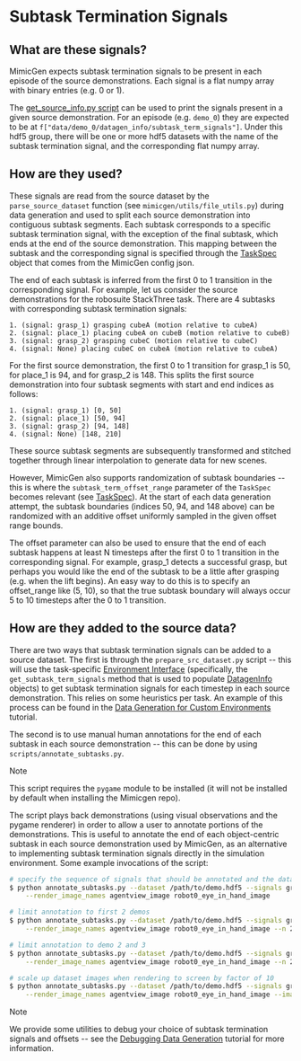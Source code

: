 # Subtask Termination Signals

## What are these signals?

MimicGen expects subtask termination signals to be present in each episode of the source demonstrations. Each signal is a flat numpy array with binary entries (e.g. 0 or 1). 

The [get_source_info.py script](https://mimicgen.github.io/docs/tutorials/debugging_datagen.html#get-source-dataset-information) can be used to print the signals present in a given source demonstration. For an episode (e.g. `demo_0`) they are expected to be at `f["data/demo_0/datagen_info/subtask_term_signals"]`. Under this hdf5 group, there will be one or more hdf5 datasets with the name of the subtask termination signal, and the corresponding flat numpy array.

## How are they used?

These signals are read from the source dataset by the `parse_source_dataset` function (see `mimicgen/utils/file_utils.py`) during data generation and used to split each source demonstration into contiguous subtask segments. Each subtask corresponds to a specific subtask termination signal, with the exception of the final subtask, which ends at the end of the source demonstration. This mapping between the subtask and the corresponding signal is specified through the [TaskSpec](https://mimicgen.github.io/docs/modules/task_spec.html) object that comes from the MimicGen config json.

The end of each subtask is inferred from the first 0 to 1 transition in the corresponding signal. For example, let us consider the source demonstrations for the robosuite StackThree task. There are 4 subtasks with corresponding subtask termination signals:

```
1. (signal: grasp_1) grasping cubeA (motion relative to cubeA)
2. (signal: place_1) placing cubeA on cubeB (motion relative to cubeB)
3. (signal: grasp_2) grasping cubeC (motion relative to cubeC)
4. (signal: None) placing cubeC on cubeA (motion relative to cubeA)
```

For the first source demonstration, the first 0 to 1 transition for grasp_1 is 50, for place_1 is 94, and for grasp_2 is 148. This splits the first source demonstration into four subtask segments with start and end indices as follows:

```
1. (signal: grasp_1) [0, 50]
2. (signal: place_1) [50, 94]
3. (signal: grasp_2) [94, 148]
4. (signal: None) [148, 210]
```

These source subtask segments are subsequently transformed and stitched together through linear interpolation to generate data for new scenes.

However, MimicGen also supports randomization of subtask boundaries -- this is where the `subtask_term_offset_range` parameter of the `TaskSpec` becomes relevant (see [TaskSpec](https://mimicgen.github.io/docs/modules/task_spec.html)). At the start of each data generation attempt, the subtask boundaries (indices 50, 94, and 148 above) can be randomized with an additive offset uniformly sampled in the given offset range bounds. 

The offset parameter can also be used to ensure that the end of each subtask happens at least N timesteps after the first 0 to 1 transition in the corresponding signal. For example, grasp_1 detects a successful grasp, but perhaps you would like the end of the subtask to be a little after grasping (e.g. when the lift begins). An easy way to do this is to specify an offset_range like (5, 10), so that the true subtask boundary will always occur 5 to 10 timesteps after the 0 to 1 transition.

## How are they added to the source data?

There are two ways that subtask termination signals can be added to a source dataset. The first is through the `prepare_src_dataset.py` script -- this will use the task-specific [Environment Interface](https://mimicgen.github.io/docs/modules/env_interfaces.html) (specifically, the `get_subtask_term_signals` method that is used to populate [DatagenInfo](https://mimicgen.github.io/docs/modules/datagen.html#datagen-info) objects) to get subtask termination signals for each timestep in each source demonstration. This relies on some heuristics per task. An example of this process can be found in the [Data Generation for Custom Environments](https://mimicgen.github.io/docs/tutorials/datagen_custom.html) tutorial.

The second is to use manual human annotations for the end of each subtask in each source demonstration -- this can be done by using `scripts/annotate_subtasks.py`. 

<div class="admonition note">
<p class="admonition-title">Note</p>

This script requires the `pygame` module to be installed (it will not be installed by default when installing the Mimicgen repo).

</div>

The script plays back demonstrations (using visual observations and the pygame renderer) in order to allow a user to annotate portions of the demonstrations. This is useful to annotate the end of each object-centric subtask in each source demonstration used by MimicGen, as an alternative to implementing subtask termination signals directly in the simulation environment. Some example invocations of the script:

```sh
# specify the sequence of signals that should be annotated and the dataset images to render on-screen
$ python annotate_subtasks.py --dataset /path/to/demo.hdf5 --signals grasp_1 insert_1 grasp_2 \
    --render_image_names agentview_image robot0_eye_in_hand_image

# limit annotation to first 2 demos
$ python annotate_subtasks.py --dataset /path/to/demo.hdf5 --signals grasp_1 insert_1 grasp_2 \
    --render_image_names agentview_image robot0_eye_in_hand_image --n 2

# limit annotation to demo 2 and 3
$ python annotate_subtasks.py --dataset /path/to/demo.hdf5 --signals grasp_1 insert_1 grasp_2 \
    --render_image_names agentview_image robot0_eye_in_hand_image --n 2 --start 1

# scale up dataset images when rendering to screen by factor of 10
$ python annotate_subtasks.py --dataset /path/to/demo.hdf5 --signals grasp_1 insert_1 grasp_2 \
    --render_image_names agentview_image robot0_eye_in_hand_image --image_scale 10
```

<div class="admonition note">
<p class="admonition-title">Note</p>

We provide some utilities to debug your choice of subtask termination signals and offsets -- see the [Debugging Data Generation](https://mimicgen.github.io/docs/tutorials/debugging_datagen.html) tutorial for more information.

</div>
